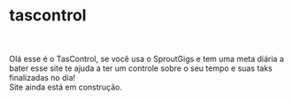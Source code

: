 # tascontrol<br><br>

Olá esse é o TasControl, se você usa o SproutGigs e tem uma meta diária a bater esse site te ajuda a ter um controle sobre o seu tempo e suas taks finalizadas no dia!<br>
Site ainda está em construção.
